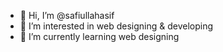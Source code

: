- 👋 Hi, I’m @safiullahasif
- 👀 I’m interested in web designing & developing
- 🌱 I’m currently learning web designing

<!---
safiullahasif/safiullahasif is a ✨ special ✨ repository because its `README.md` (this file) appears on your GitHub profile.
You can click the Preview link to take a look at your changes.
--->
